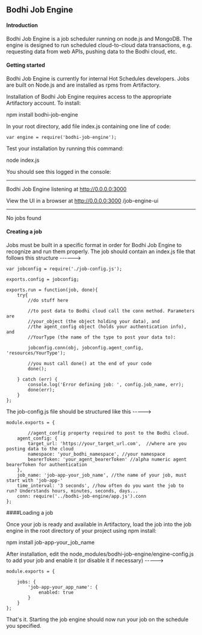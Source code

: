## Bodhi Job Engine

#### Introduction
Bodhi Job Engine is a job scheduler running on node.js and MongoDB. The
engine is designed to run scheduled cloud-to-cloud data transactions,
e.g. requesting data from web APIs, pushing data to the Bodhi cloud,
etc.

#### Getting started

Bodhi Job Engine is currently for internal Hot Schedules developers. Jobs
are built on Node.js and are installed as rpms from Artifactory.

Installation of Bodhi Job Engine requires access to the appropriate
Artifactory account. To install:

npm install bodhi-job-engine

In your root directory, add file index.js containing one line of code:

````
var engine = require('bodhi-job-engine');

````

Test your installation by running this command:

node index.js

You should see this logged in the console:

************************************************************
Bodhi Job Engine listening at http://0.0.0.0:3000

View the UI in a browser at http://0.0.0.0:3000 /job-engine-ui
************************************************************

No jobs found



#### Creating a job

Jobs must be built in a specific format in order for Bodhi Job Engine to
recognize and run them properly. The job should contain an index.js file
that follows this structure ------>

````
var jobconfig = require('./job-config.js');

exports.config = jobconfig;

exports.run = function(job, done){
    try{
        //do stuff here

        //to post data to Bodhi cloud call the conn method. Parameters are
        //your_object (the object holding your data), and
        //the agent_config object (holds your authentication info), and
        //YourType (the name of the type to post your data to):

        jobconfig.conn(obj, jobconfig.agent_config, 'resources/YourType');

        //you must call done() at the end of your code
        done();

    } catch (err) {
        console.log('Error defining job: ', config.job_name, err);
        done(err);
    }
};

````




The job-config.js file should be structured like this ----->

````
module.exports = {

        //agent_config property required to post to the Bodhi cloud.
    agent_config: {
        target_url: 'https://your_target_url.com',  //where are you posting data to the cloud
        namespace: 'your_bodhi_namespace', //your namespace
        bearerToken: 'your_agent_bearerToken' //alpha numeric agent bearerToken for authentication
    },
    job_name: 'job-app-your_job_name', //the name of your job, must start with 'job-app-'
    time_interval: '3 seconds', //how often do you want the job to run? Understands hours, minutes, seconds, days...
    conn: require('../bodhi-job-engine/app.js').conn
};

````
####Loading a job

Once your job is ready and available in Artifactory, load the job into
the job engine in the root directory of your project using npm install:


npm install job-app-your_job_name





After installation, edit the node_modules/bodhi-job-engine/engine-config.js to add
your job and enable it (or disable it if necessary) ----->



````
module.exports = {

    jobs: {
        'job-app-your_app_name': {
            enabled: true
        }
    }
};

````

That's it. Starting the job engine should now run your job on the schedule you specified.

